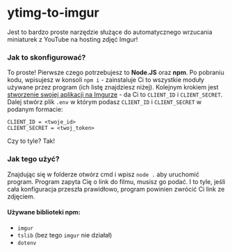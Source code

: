 # ytimg-to-imgur
Jest to bardzo proste narzędzie służące do automatycznego wrzucania miniaturek z YouTube na hosting zdjęć Imgur!

### Jak to skonfigurować?
To proste! Pierwsze czego potrzebujesz to **Node.JS** oraz **npm**. Po pobraniu kodu, wpisujesz w konsoli `npm i` - zainstaluje Ci to wszystkie moduły używane przez program (ich listę znajdziesz niżej). Kolejnym krokiem jest [stworzenie swojej aplikacji na Imgurze](https://api.imgur.com/oauth2/addclient) - da Ci to `CLIENT_ID` i `CLIENT_SECRET`. Dalej stwórz plik `.env` w którym podasz `CLIENT_ID` i `CLIENT_SECRET` w podanym formacie:
```
CLIENT_ID = <twoje_id>
CLIENT_SECRET = <twoj_token>
```
Czy to tyle? Tak!

### Jak tego użyć?
Znajdując się w folderze otwórz cmd i wpisz `node .` aby uruchomić program.
Program zapyta Cię o link do filmu, musisz go podać.
I to tyle, jeśli cała konfiguracja przeszła prawidłowo, program powinien zwrócić Ci link ze zdjęciem.

#### Używane biblioteki npm:
- `imgur`
- `tslib` (bez tego `imgur` nie działał)
- `dotenv`
